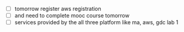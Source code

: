 - [ ] tomorrow register aws registration
- [ ] and need to complete mooc course tomorrow
- [ ] services provided by the all three platform like ma, aws, gdc lab 1